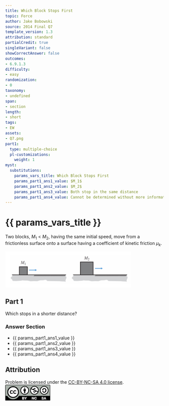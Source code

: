 ```yaml
---
title: Which Block Stops First
topic: Force
author: Jake Bobowski
source: 2014 Final Q7
template_version: 1.3
attribution: standard
partialCredit: true
singleVariant: false
showCorrectAnswer: false
outcomes:
- 6.9.1.3
difficulty:
- easy
randomization:
- 0
taxonomy:
- undefined
span:
- section
length:
- short
tags:
- EW
assets:
- Q7.png
part1:
  type: multiple-choice
  pl-customizations:
    weight: 1
myst:
  substitutions:
    params_vars_title: Which Block Stops First
    params_part1_ans1_value: $M_1$
    params_part1_ans2_value: $M_2$
    params_part1_ans3_value: Both stop in the same distance
    params_part1_ans4_value: Cannot be determined without more information
---
```

# {{ params_vars_title }}
Two blocks, $M_1$ \< $M_2$, having the same initial speed, move from a frictionless surface onto a surface having a coefficient of kinetic friction $\mu_k$.

<img src="Q7.png" alt="Image depicting two blocks on separate surfaces. M1 is smaller than M2." width=400>

## Part 1

Which stops in a shorter distance?

### Answer Section

- {{ params_part1_ans1_value }}
- {{ params_part1_ans2_value }}
- {{ params_part1_ans3_value }}
- {{ params_part1_ans4_value }}

## Attribution

Problem is licensed under the [CC-BY-NC-SA 4.0 license](https://creativecommons.org/licenses/by-nc-sa/4.0/).<br> ![The Creative Commons 4.0 license requiring attribution-BY, non-commercial-NC, and share-alike-SA license.](https://raw.githubusercontent.com/firasm/bits/master/by-nc-sa.png)